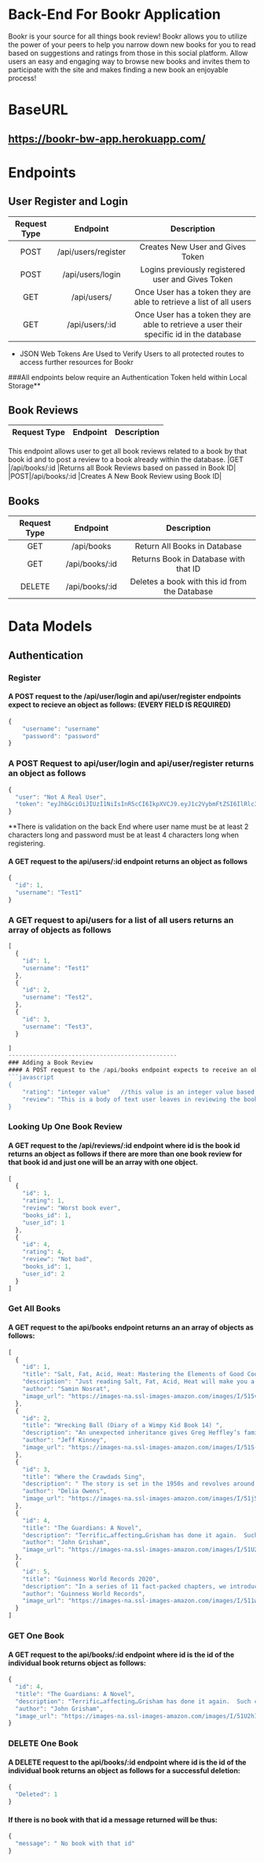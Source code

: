 # Back-End For Bookr Application


Bookr is your source for all things book review!  Bookr allows you to utilize the power of your peers to help you narrow down  new books for you to read based on suggestions and ratings from those in this social platform. Allow users an easy and engaging way to browse new books and invites them to participate with the site and makes finding a new book an enjoyable process!

# BaseURL 
## https://bookr-bw-app.herokuapp.com/

# Endpoints

## User Register and Login
|Request Type|	Endpoint	|Description|
|:---------:|:-----------:|:---------------:|
|POST	|/api/users/register|	Creates New User and Gives Token|
|POST	|/api/users/login	|Logins previously registered user and Gives Token|
|GET	|/api/users/	|Once User has a token they are able to retrieve a list of all users|
|GET	|/api/users/:id	|Once User has a token they are able to retrieve a user their specific id in the database|

* JSON Web Tokens Are Used to Verify Users to all protected routes to access further resources for Bookr


###All endpoints below require an Authentication Token held within Local Storage**


## Book Reviews
|Request Type	|Endpoint	|Description|
|:---------:|:-----------:|:--------------:|
This endpoint allows user to get all book reviews related to a book by that book id and to post a review to a book already within the database.
|GET	|/api/books/:id	|Returns all Book Reviews based on passed in Book ID|
|POST|/api/books/:id		|Creates A New Book Review using Book ID|

## Books
|Request Type	|Endpoint	|Description|
|:---------:|:----------:|:---------------:|
|GET|   /api/books	|Return All Books in Database|
|GET|	/api/books/:id|	Returns Book in Database with that ID|
|DELETE| /api/books/:id|Deletes a book with this id from the Database|
# Data Models

## Authentication
### Register

#### A POST request to the /api/user/login and api/user/register endpoints expect to recieve an object as follows: (EVERY FIELD IS REQUIRED)
```javascript
{
    "username": "username"
    "password": "password"
}
```
### A POST Request to api/user/login and api/user/register returns an object as follows
```javascript
{
  "user": "Not A Real User",
  "token": "eyJhbGciOiJIUzI1NiIsInR5cCI6IkpXVCJ9.eyJ1c2VybmFtZSI6IlRlc3QgVXNlcjkiLCJ1c2VyX2lkIjo1LCJpYXQiOjE1NzQxODU2MTksImV4cCI6MTU3NDI3MjAxOX0.svhPHRwLVlGlWPPhqN63FTh1prqfy2W7NnqG1v444ts"
}
```
**There is validation on the back End where user name must be at least 2 characters long and password must be at least 4 characters long when registering.


#### A GET request to the api/users/:id endpoint returns an object as follows
```javascript
{
  "id": 1,
  "username": "Test1"
}
```
### A GET request to api/users for a list of all users returns an array of objects as follows
```javascript
[
  {
    "id": 1,
    "username": "Test1"
  },
  {
    "id": 2,
    "username": "Test2",
  },
  {
    "id": 3,
    "username": "Test3",
  }

]
------------------------------------------------
### Adding a Book Review
#### A POST request to the /api/books endpoint expects to receive an object as follows. There is a check in the Back End to confirm the user has filled out the data fields needed.
```javascript
{
    "rating": "integer value"   //this value is an integer value based on # of stars user leaves in review
    "review": "This is a body of text user leaves in reviewing the book!"
}
```
### Looking Up One Book Review
#### A GET request to the /api/reviews/:id endpoint where id is the book id returns an object as follows if there are more than one book review for that book id and just one will be an array with one object.
```javascript
[
  {
    "id": 1,
    "rating": 1,
    "review": "Worst book ever",
    "books_id": 1,
    "user_id": 1
  },
  {
    "id": 4,
    "rating": 4,
    "review": "Not bad",
    "books_id": 1,
    "user_id": 2
  }
]
```

### Get All Books
#### A GET request to the api/books endpoint returns an an array of objects as follows:
```javascript
[
  {
    "id": 1,
    "title": "Salt, Fat, Acid, Heat: Mastering the Elements of Good Cooking",
    "description": "Just reading Salt, Fat, Acid, Heat will make you a better cook, adept at seasoning, balancing, understanding what it really is you’re doing and why... Make room on the bedside table—and the countertop.",
    "author": "Samin Nosrat",
    "image_url": "https://images-na.ssl-images-amazon.com/images/I/515vfwlf2vL._SX396_BO1,204,203,200_.jpg"
  },
  {
    "id": 2,
    "title": "Wrecking Ball (Diary of a Wimpy Kid Book 14) ",
    "description": "An unexpected inheritance gives Greg Heffley’s family a chance to make big changes to their house. But they soon find that home improvement isn’t all it’s cracked up to be.",
    "author": "Jeff Kinney",
    "image_url": "https://images-na.ssl-images-amazon.com/images/I/51S-kDF-fXL._SX340_BO1,204,203,200_.jpg"
  },
  {
    "id": 3,
    "title": "Where the Crawdads Sing",
    "description": " The story is set in the 1950s and revolves around a young woman named Kya Clark, who is from extremely rural North Carolina. Known by others as the Marsh Girl, she lives alone in nature—but the draw of other people, and specifically love, brings her into contact with the greater world. This novel has a mystery at its core, but it can be read on a variety of levels. ",
    "author": "Delia Owens",
    "image_url": "https://images-na.ssl-images-amazon.com/images/I/51j5p18mJNL._SX330_BO1,204,203,200_.jpg"
  },
  {
    "id": 4,
    "title": "The Guardians: A Novel",
    "description": "Terrific…affecting…Grisham has done it again.  Such creative longevity is not that unusual in the suspense genre, but what is rare is Grisham’s feat of keeping up the pace of producing, on average, a novel a year without a notable diminishment of ingenuity or literary quality.",
    "author": "John Grisham",
    "image_url": "https://images-na.ssl-images-amazon.com/images/I/51U2hIUQgqL._SY346_.jpg"
  },
  {
    "id": 5,
    "title": "Guinness World Records 2020",
    "description": "In a series of 11 fact-packed chapters, we introduce you to the record-holders who’ve pushed the boundaries of what’s possible",
    "author": "Guinness World Records",
    "image_url": "https://images-na.ssl-images-amazon.com/images/I/511w4HUthdL._SX374_BO1,204,203,200_.jpg"
  }
]
```

### GET One Book
#### A GET request to the api/books/:id endpoint where id is the id of the individual book returns object as follows:
```javascript
{
  "id": 4,
  "title": "The Guardians: A Novel",
  "description": "Terrific…affecting…Grisham has done it again.  Such creative longevity is not that unusual in the suspense genre, but what is rare is Grisham's feat of keeping up the pace of producing, on average, a novel a year without a notable diminishment of ingenuity or literary quality.",
  "author": "John Grisham",
  "image_url": "https://images-na.ssl-images-amazon.com/images/I/51U2hIUQgqL._SY346_.jpg"
}
```
### DELETE One Book
#### A DELETE request to the api/books/:id endpoint where id is the id of the individual book returns an object as follows for a successful deletion:
```javascript
{
  "Deleted": 1
}
```
#### If there is no book with that id a message returned will be thus: 
```javascript
{
  "message": " No book with that id"
}
```

